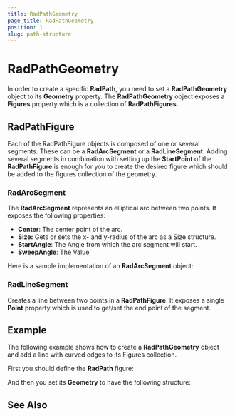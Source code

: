 ```yaml
---
title: RadPathGeometry
page_title: RadPathGeometry
position: 1
slug: path-structure
---
```


# RadPathGeometry

In order to create a specific **RadPath**, you need to set a **RadPathGeometry** object to its **Geometry** property. The **RadPathGeometry** object exposes a **Figures** property which is a collection of **RadPathFigures**. 

## RadPathFigure

Each of the RadPathFigure objects is composed of one or several segments. These can be a **RadArcSegment** or a **RadLineSegment**. Adding several segments in combination with setting up the **StartPoint** of the **RadPathFigure** is enough for you to create the desired figure which should be added to the figures collection of the geometry.

### RadArcSegment

The **RadArcSegment** represents an elliptical arc between two points. It exposes the following properties:

* **Center**: The center point of the arc.
* **Size:** Gets or sets the x- and y-radius of the arc as a Size structure.
* **StartAngle**: The Angle from which the arc segment will start. 
* **SweepAngle**: The Value 

Here is a sample implementation of an **RadArcSegment** object:

<snippet id='path-geometry-assigning-custom-geometry'/>

### RadLineSegment

Creates a line between two points in a **RadPathFigure**. It exposes a single **Point** property which is used to get/set the end point of the segment.

<snippet id='path-geometry-line-segment'/>

## Example 

The following example shows how to create a **RadPathGeometry** object and add a line with curved edges to its Figures collection. 

First you should define the **RadPath** figure:

<snippet id='path-geometry-linepath-xaml'/>

And then you set its **Geometry** to have the following structure:

<snippet id='path-geometry-set-line-geometry'/>

## See Also






